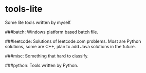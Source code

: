 tools-lite
==========

Some lite tools written by myself.

###batch:
Windows platform based batch file.

###leetcode:
Solutions of leetcode.com problems.
Most are Python solutions, some are C++,
plan to add Java solutions in the future.

###misc:
Something that hard to classify.

###python:
Tools written by Python.


